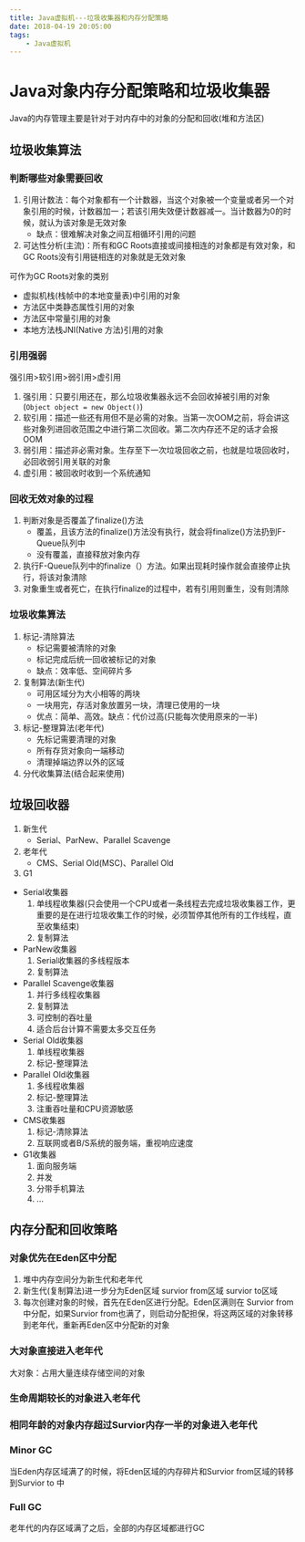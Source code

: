 ```yaml
---
title: Java虚拟机---垃圾收集器和内存分配策略
date: 2018-04-19 20:05:00
tags: 
	- Java虚拟机
---
```


# Java对象内存分配策略和垃圾收集器

Java的内存管理主要是针对于对内存中的对象的分配和回收(堆和方法区)

## 垃圾收集算法

### 判断哪些对象需要回收
 
 1. 引用计数法：每个对象都有一个计数器，当这个对象被一个变量或者另一个对象引用的时候，计数器加一；若该引用失效便计数器减一。当计数器为0的时候，就认为该对象是无效对象
    - 缺点：很难解决对象之间互相循环引用的问题
 2. 可达性分析(主流)：所有和GC Roots直接或间接相连的对象都是有效对象，和GC Roots没有引用链相连的对象就是无效对象

可作为GC Roots对象的类别
- 虚拟机栈(栈帧中的本地变量表)中引用的对象
- 方法区中类静态属性引用的对象
- 方法区中常量引用的对象
- 本地方法栈JNI(Native 方法)引用的对象

<!--more-->

### 引用强弱
强引用>软引用>弱引用>虚引用

1. 强引用：只要引用还在，那么垃圾收集器永远不会回收掉被引用的对象(`Object object = new Object()`)
2. 软引用：描述一些还有用但不是必需的对象。当第一次OOM之前，将会讲这些对象列进回收范围之中进行第二次回收。第二次内存还不足的话才会报OOM
3. 弱引用：描述非必需对象。生存至下一次垃圾回收之前，也就是垃圾回收时，必回收弱引用关联的对象
4. 虚引用：被回收时收到一个系统通知
  
### 回收无效对象的过程

1. 判断对象是否覆盖了finalize()方法
    - 覆盖，且该方法的finalize()方法没有执行，就会将finalize()方法扔到F-Queue队列中
    - 没有覆盖，直接释放对象内存
2. 执行F-Queue队列中的finalize（）方法。如果出现耗时操作就会直接停止执行，将该对象清除
3. 对象重生或者死亡，在执行finalize的过程中，若有引用则重生，没有则清除

### 垃圾收集算法

1. 标记-清除算法
    - 标记需要被清除的对象
    - 标记完成后统一回收被标记的对象
    - 缺点：效率低、空间碎片多
2. 复制算法(新生代)
    - 可用区域分为大小相等的两块
    - 一块用完，存活对象放置另一块，清理已使用的一块
    - 优点：简单、高效。缺点：代价过高(只能每次使用原来的一半)
3. 标记-整理算法(老年代)
    - 先标记需要清理的对象
    - 所有存货对象向一端移动
    - 清理掉端边界以外的区域
4. 分代收集算法(结合起来使用)

## 垃圾回收器

1. 新生代
    - Serial、ParNew、Parallel Scavenge
2. 老年代
    - CMS、Serial Old(MSC)、Parallel Old
3. G1

- Serial收集器
    1. 单线程收集器(只会使用一个CPU或者一条线程去完成垃圾收集器工作，更重要的是在进行垃圾收集工作的时候，必须暂停其他所有的工作线程，直至收集结束)
    2. 复制算法
- ParNew收集器
    1. Serial收集器的多线程版本
    2. 复制算法
- Parallel Scavenge收集器
    1. 并行多线程收集器
    2. 复制算法
    3. 可控制的吞吐量
    4. 适合后台计算不需要太多交互任务
- Serial Old收集器
    1. 单线程收集器
    2. 标记-整理算法
- Parallel Old收集器
    1. 多线程收集器
    2. 标记-整理算法
    3. 注重吞吐量和CPU资源敏感
- CMS收集器
    1. 标记-清除算法
    2. 互联网或者B/S系统的服务端，重视响应速度
- G1收集器
    1. 面向服务端
    2. 并发
    3. 分带手机算法
    4. ...
## 内存分配和回收策略

### 对象优先在Eden区中分配

1. 堆中内存空间分为新生代和老年代
2. 新生代(复制算法)进一步分为Eden区域 survior from区域 survior to区域
3. 每次创建对象的时候，首先在Eden区进行分配。Eden区满则在 Survior from中分配，如果Survior from也满了，则启动分配担保，将这两区域的对象转移到老年代，重新再Eden区中分配新的对象

### 大对象直接进入老年代

大对象：占用大量连续存储空间的对象

### 生命周期较长的对象进入老年代

### 相同年龄的对象内存超过Survior内存一半的对象进入老年代

### Minor GC
当Eden内存区域满了的时候，将Eden区域的内存碎片和Survior from区域的转移到Survior to 中

### Full GC
老年代的内存区域满了之后，全部的内存区域都进行GC